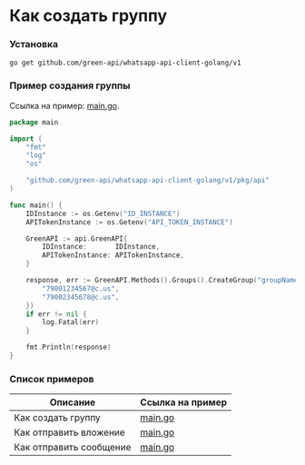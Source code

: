 # Как создать группу

### Установка

```shell
go get github.com/green-api/whatsapp-api-client-golang/v1
```

### Пример создания группы

Ссылка на
пример: [main.go](https://github.com/green-api/whatsapp-api-client-golang/blob/master/examples/create_group/main.go).

```go
package main

import (
	"fmt"
	"log"
	"os"

	"github.com/green-api/whatsapp-api-client-golang/v1/pkg/api"
)

func main() {
	IDInstance := os.Getenv("ID_INSTANCE")
	APITokenInstance := os.Getenv("API_TOKEN_INSTANCE")

	GreenAPI := api.GreenAPI{
		IDInstance:       IDInstance,
		APITokenInstance: APITokenInstance,
	}

	response, err := GreenAPI.Methods().Groups().CreateGroup("groupName", []string{
		"79001234567@c.us",
		"79002345678@c.us",
	})
	if err != nil {
		log.Fatal(err)
	}

	fmt.Println(response)
}
```

### Список примеров

| Описание                | Ссылка на пример                                                                                                    |
|-------------------------|---------------------------------------------------------------------------------------------------------------------|
| Как создать группу      | [main.go](https://github.com/green-api/whatsapp-api-client-golang/blob/master/examples/create_group/main.go)        |
| Как отправить вложение  | [main.go](https://github.com/green-api/whatsapp-api-client-golang/blob/master/examples/send_file_by_upload/main.go) |
| Как отправить сообщение | [main.go](https://github.com/green-api/whatsapp-api-client-golang/blob/master/examples/send_message/main.go)        |
